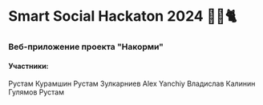 # Smart Social Hackaton 2024 🚀🐶🐈

### Веб-приложение проекта "Накорми"

#### Участники:
Рустам Курамшин
Рустам Зулкарниев
Alex Yanchiy
Владислав Калинин
Гулямов Рустам
